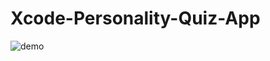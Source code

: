 # Xcode-Personality-Quiz-App
![demo](https://user-images.githubusercontent.com/69213274/102923891-66057d00-4445-11eb-9219-d1d964eb4f6e.gif)
